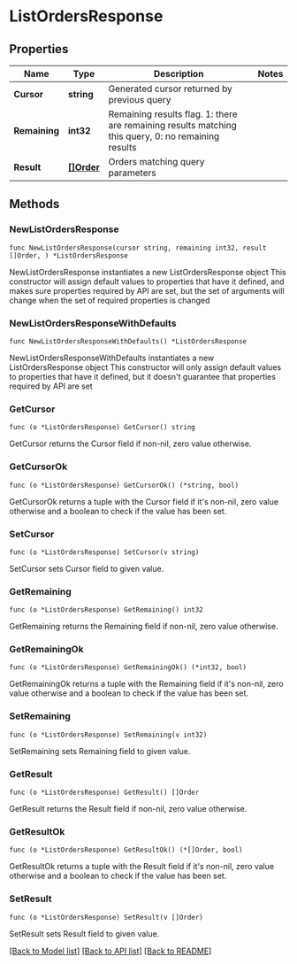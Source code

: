 # ListOrdersResponse

## Properties

Name | Type | Description | Notes
------------ | ------------- | ------------- | -------------
**Cursor** | **string** | Generated cursor returned by previous query | 
**Remaining** | **int32** | Remaining results flag. 1: there are remaining results matching this query, 0: no remaining results | 
**Result** | [**[]Order**](Order.md) | Orders matching query parameters | 

## Methods

### NewListOrdersResponse

`func NewListOrdersResponse(cursor string, remaining int32, result []Order, ) *ListOrdersResponse`

NewListOrdersResponse instantiates a new ListOrdersResponse object
This constructor will assign default values to properties that have it defined,
and makes sure properties required by API are set, but the set of arguments
will change when the set of required properties is changed

### NewListOrdersResponseWithDefaults

`func NewListOrdersResponseWithDefaults() *ListOrdersResponse`

NewListOrdersResponseWithDefaults instantiates a new ListOrdersResponse object
This constructor will only assign default values to properties that have it defined,
but it doesn't guarantee that properties required by API are set

### GetCursor

`func (o *ListOrdersResponse) GetCursor() string`

GetCursor returns the Cursor field if non-nil, zero value otherwise.

### GetCursorOk

`func (o *ListOrdersResponse) GetCursorOk() (*string, bool)`

GetCursorOk returns a tuple with the Cursor field if it's non-nil, zero value otherwise
and a boolean to check if the value has been set.

### SetCursor

`func (o *ListOrdersResponse) SetCursor(v string)`

SetCursor sets Cursor field to given value.


### GetRemaining

`func (o *ListOrdersResponse) GetRemaining() int32`

GetRemaining returns the Remaining field if non-nil, zero value otherwise.

### GetRemainingOk

`func (o *ListOrdersResponse) GetRemainingOk() (*int32, bool)`

GetRemainingOk returns a tuple with the Remaining field if it's non-nil, zero value otherwise
and a boolean to check if the value has been set.

### SetRemaining

`func (o *ListOrdersResponse) SetRemaining(v int32)`

SetRemaining sets Remaining field to given value.


### GetResult

`func (o *ListOrdersResponse) GetResult() []Order`

GetResult returns the Result field if non-nil, zero value otherwise.

### GetResultOk

`func (o *ListOrdersResponse) GetResultOk() (*[]Order, bool)`

GetResultOk returns a tuple with the Result field if it's non-nil, zero value otherwise
and a boolean to check if the value has been set.

### SetResult

`func (o *ListOrdersResponse) SetResult(v []Order)`

SetResult sets Result field to given value.



[[Back to Model list]](../README.md#documentation-for-models) [[Back to API list]](../README.md#documentation-for-api-endpoints) [[Back to README]](../README.md)


